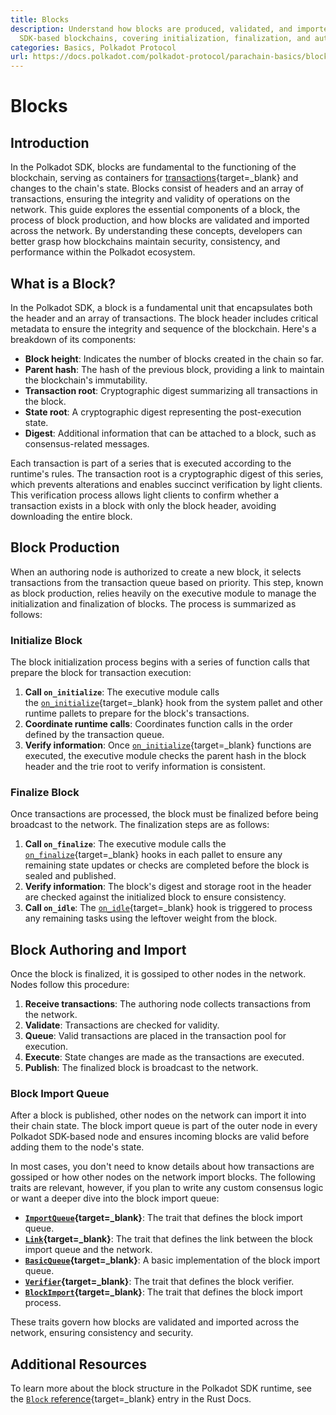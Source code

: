 ```yaml
---
title: Blocks
description: Understand how blocks are produced, validated, and imported in Polkadot
  SDK-based blockchains, covering initialization, finalization, and authoring processes.
categories: Basics, Polkadot Protocol
url: https://docs.polkadot.com/polkadot-protocol/parachain-basics/blocks-transactions-fees/blocks/
---
```


# Blocks

## Introduction

In the Polkadot SDK, blocks are fundamental to the functioning of the blockchain, serving as containers for [transactions](/polkadot-protocol/parachain-basics/blocks-transactions-fees/transactions/){target=\_blank} and changes to the chain's state. Blocks consist of headers and an array of transactions, ensuring the integrity and validity of operations on the network. This guide explores the essential components of a block, the process of block production, and how blocks are validated and imported across the network. By understanding these concepts, developers can better grasp how blockchains maintain security, consistency, and performance within the Polkadot ecosystem.

## What is a Block?

In the Polkadot SDK, a block is a fundamental unit that encapsulates both the header and an array of transactions. The block header includes critical metadata to ensure the integrity and sequence of the blockchain. Here's a breakdown of its components:

- **Block height**: Indicates the number of blocks created in the chain so far.
- **Parent hash**: The hash of the previous block, providing a link to maintain the blockchain's immutability.
- **Transaction root**: Cryptographic digest summarizing all transactions in the block.
- **State root**: A cryptographic digest representing the post-execution state.
- **Digest**: Additional information that can be attached to a block, such as consensus-related messages.

Each transaction is part of a series that is executed according to the runtime's rules. The transaction root is a cryptographic digest of this series, which prevents alterations and enables succinct verification by light clients. This verification process allows light clients to confirm whether a transaction exists in a block with only the block header, avoiding downloading the entire block.

## Block Production

When an authoring node is authorized to create a new block, it selects transactions from the transaction queue based on priority. This step, known as block production, relies heavily on the executive module to manage the initialization and finalization of blocks. The process is summarized as follows:

### Initialize Block

The block initialization process begins with a series of function calls that prepare the block for transaction execution:

1. **Call `on_initialize`**: The executive module calls the [`on_initialize`](https://paritytech.github.io/polkadot-sdk/master/frame_support/traits/trait.Hooks.html#method.on_initialize){target=\_blank} hook from the system pallet and other runtime pallets to prepare for the block's transactions.
2. **Coordinate runtime calls**: Coordinates function calls in the order defined by the transaction queue.
3. **Verify information**: Once [`on_initialize`](https://paritytech.github.io/polkadot-sdk/master/frame_support/traits/trait.Hooks.html#method.on_initialize){target=\_blank} functions are executed, the executive module checks the parent hash in the block header and the trie root to verify information is consistent.

### Finalize Block

Once transactions are processed, the block must be finalized before being broadcast to the network. The finalization steps are as follows:

1. **Call `on_finalize`**: The executive module calls the [`on_finalize`](https://paritytech.github.io/polkadot-sdk/master/frame_support/traits/trait.Hooks.html#method.on_finalize){target=\_blank} hooks in each pallet to ensure any remaining state updates or checks are completed before the block is sealed and published.
2. **Verify information**: The block's digest and storage root in the header are checked against the initialized block to ensure consistency.
3. **Call `on_idle`**: The [`on_idle`](https://paritytech.github.io/polkadot-sdk/master/frame_support/traits/trait.Hooks.html#method.on_idle){target=\_blank} hook is triggered to process any remaining tasks using the leftover weight from the block.

## Block Authoring and Import

Once the block is finalized, it is gossiped to other nodes in the network. Nodes follow this procedure:

1. **Receive transactions**: The authoring node collects transactions from the network.
2. **Validate**: Transactions are checked for validity.
3. **Queue**: Valid transactions are placed in the transaction pool for execution.
4. **Execute**: State changes are made as the transactions are executed.
5. **Publish**: The finalized block is broadcast to the network.

### Block Import Queue

After a block is published, other nodes on the network can import it into their chain state. The block import queue is part of the outer node in every Polkadot SDK-based node and ensures incoming blocks are valid before adding them to the node's state.

In most cases, you don't need to know details about how transactions are gossiped or how other nodes on the network import blocks. The following traits are relevant, however, if you plan to write any custom consensus logic or want a deeper dive into the block import queue:

- **[`ImportQueue`](https://paritytech.github.io/polkadot-sdk/master/sc_consensus/import_queue/trait.ImportQueue.html){target=\_blank}**: The trait that defines the block import queue.
- **[`Link`](https://paritytech.github.io/polkadot-sdk/master/sc_consensus/import_queue/trait.Link.html){target=\_blank}**: The trait that defines the link between the block import queue and the network.
- **[`BasicQueue`](https://paritytech.github.io/polkadot-sdk/master/sc_consensus/import_queue/struct.BasicQueue.html){target=\_blank}**: A basic implementation of the block import queue.
- **[`Verifier`](https://paritytech.github.io/polkadot-sdk/master/sc_consensus/import_queue/trait.Verifier.html){target=\_blank}**: The trait that defines the block verifier.
- **[`BlockImport`](https://paritytech.github.io/polkadot-sdk/master/sc_consensus/block_import/trait.BlockImport.html){target=\_blank}**: The trait that defines the block import process.

These traits govern how blocks are validated and imported across the network, ensuring consistency and security.

## Additional Resources

To learn more about the block structure in the Polkadot SDK runtime, see the [`Block` reference](https://paritytech.github.io/polkadot-sdk/master/sp_runtime/traits/trait.Block.html){target=\_blank} entry in the Rust Docs.
